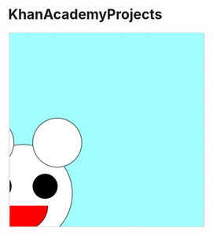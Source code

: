# KhanAcademyProjects

![Exercise 1](https://github.com/Vbizo/KhanAcademyProjects/blob/master/Webp.net-gifmaker.gif)
